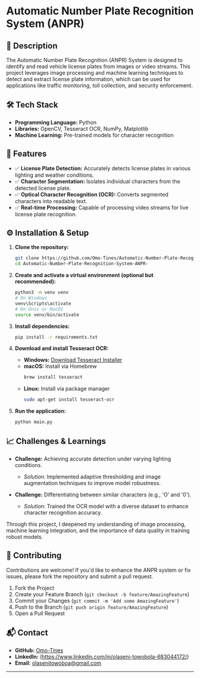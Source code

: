 # Automatic Number Plate Recognition System (ANPR)

## 📌 Description

The Automatic Number Plate Recognition (ANPR) System is designed to identify and read vehicle license plates from images or video streams. This project leverages image processing and machine learning techniques to detect and extract license plate information, which can be used for applications like traffic monitoring, toll collection, and security enforcement.

## 🛠 Tech Stack

- **Programming Language:** Python
- **Libraries:** OpenCV, Tesseract OCR, NumPy, Matplotlib
- **Machine Learning:** Pre-trained models for character recognition

## 🚀 Features

- ✅ **License Plate Detection:** Accurately detects license plates in various lighting and weather conditions.
- ✅ **Character Segmentation:** Isolates individual characters from the detected license plate.
- ✅ **Optical Character Recognition (OCR):** Converts segmented characters into readable text.
- ✅ **Real-time Processing:** Capable of processing video streams for live license plate recognition.

## ⚙️ Installation & Setup

1. **Clone the repository:**
   ```sh
   git clone https://github.com/Omo-Tines/Automatic-Number-Plate-Recognition-System-ANPR-.git
   cd Automatic-Number-Plate-Recognition-System-ANPR-
   ```

2. **Create and activate a virtual environment (optional but recommended):**
   ```sh
   python3 -m venv venv
   # On Windows
   venv\Scripts\activate
   # On Unix or MacOS
   source venv/bin/activate
   ```

3. **Install dependencies:**
   ```sh
   pip install -r requirements.txt
   ```

4. **Download and install Tesseract OCR:**
   - **Windows:** [Download Tesseract Installer](https://github.com/UB-Mannheim/tesseract/wiki)
   - **macOS:** Install via Homebrew
     ```sh
     brew install tesseract
     ```
   - **Linux:** Install via package manager
     ```sh
     sudo apt-get install tesseract-ocr
     ```

5. **Run the application:**
   ```sh
   python main.py
   ```

## 📈 Challenges & Learnings

- **Challenge:** Achieving accurate detection under varying lighting conditions.
  - *Solution:* Implemented adaptive thresholding and image augmentation techniques to improve model robustness.

- **Challenge:** Differentiating between similar characters (e.g., 'O' and '0').
  - *Solution:* Trained the OCR model with a diverse dataset to enhance character recognition accuracy.

Through this project, I deepened my understanding of image processing, machine learning integration, and the importance of data quality in training robust models.

## 🤝 Contributing

Contributions are welcome! If you'd like to enhance the ANPR system or fix issues, please fork the repository and submit a pull request.

1. Fork the Project
2. Create your Feature Branch (`git checkout -b feature/AmazingFeature`)
3. Commit your Changes (`git commit -m 'Add some AmazingFeature'`)
4. Push to the Branch (`git push origin feature/AmazingFeature`)
5. Open a Pull Request

## 📬 Contact

- **GitHub:** [Omo-Tines](https://github.com/Omo-Tines)
- **LinkedIn:** (https://www.linkedin.com/in/olaseni-towobola-683044172/)
- **Email:** olasenitowoboa@gmail.com
---

